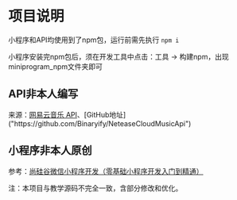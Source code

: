 # 项目说明

小程序和API均使用到了npm包，运行前需先执行 `npm i`

小程序安装完npm包后，须在开发工具中点击：工具 -> 构建npm，出现miniprogram_npm文件夹即可

## API非本人编写

来源：[网易云音乐 API]("https://binaryify.github.io/NeteaseCloudMusicApi/#/")、[GitHub地址]("https://github.com/Binaryify/NeteaseCloudMusicApi")

## 小程序非本人原创

参考：[尚硅谷微信小程序开发（零基础小程序开发入门到精通）]("https://www.bilibili.com/video/BV12K411A7A2/?p=67&spm_id_from=pageDriver&vd_source=4c6c4b880095484e3e4a77ef839a7356")

注：本项目与教学源码不完全一致，含部分修改和优化。
